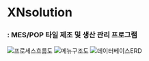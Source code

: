 # XNsolution
### : MES/POP 타일 제조 및 생산 관리 프로그램


![프로세스흐름도](https://user-images.githubusercontent.com/96224803/152660179-e126fc65-3258-44db-a839-03b54564dcc2.PNG)
![메뉴구조도](https://user-images.githubusercontent.com/96224803/152660182-821c70ea-06f6-4c9f-a6e3-f0cb64134b20.PNG)
![데이터베이스ERD](https://user-images.githubusercontent.com/96224803/152660189-bcc82569-0a45-4151-889a-853cbe3c026b.JPG)

